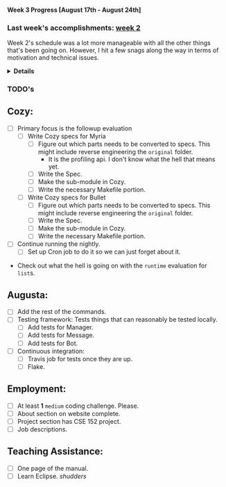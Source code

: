 #### Week 3 Progress [August 17th - August 24th]
### Last week's accomplishments: [week 2](week2.md)
Week 2's schedule was a lot more manageable with all the other things that's
been going on. However, I hit a few snags along the way in terms of motivation
and technical issues.
<details><summary><b>Details</b></summary>

## Cozy:
- Forked and cloned the Myria and Bullet repository.
- Resolved all of the dependency issues that was going on with the followup
evaluation.
- Took a look at what the hell is going on, but it's still relatively hard.
- Nightly run should be at a solid state now, everything seems to be running
fine.
- Sent out progress report to Mike, still waiting for his response.

## Augusta:
- Redesigned how command parsing works. The parsing is now done by the Bot
object, while the Message object simply acts as the middle-man to pass the
command to the Manager, and pass the output back to the Bot.
- I have an idea for a way to test the bot without having to port it through to
Slack and testing on there.
- Several commands have been finished: `Add`, `Help`.
- Manager now handles adding users correctly. There is also an easy way to
change the indices of the information based on the format of the CSV file.

## Employment:
- Website now has Contacts, About, and Projects section.
- Adjusted a few colors on website.
- Added most of the projects on to website.

## Teaching Assistance:
- I really need to get on this.
</details>

### TODO's
## Cozy:
- [ ] Primary focus is the followup evaluation
    - [ ] Write Cozy specs for Myria
        - [ ] Figure out which parts needs to be converted to specs. This might
        include reverse engineering the `original` folder.
            - It is the profiling api. I don't know what the hell that means
            yet.
        - [ ] Write the Spec.
        - [ ] Make the sub-module in Cozy.
        - [ ] Write the necessary Makefile portion.
    - [ ] Write Cozy specs for Bullet
        - [ ] Figure out which parts needs to be converted to specs. This might
        include reverse engineering the `original` folder.
        - [ ] Write the Spec.
        - [ ] Make the sub-module in Cozy.
        - [ ] Write the necessary Makefile portion.
- [ ] Continue running the nightly.
    - [ ] Set up Cron job to do it so we can just forget about it.
- Check out what the hell is going on with the `runtime` evaluation for `list`s.

## Augusta:
- [ ] Add the rest of the commands.
- [ ] Testing framework: Tests things that can reasonably be tested locally.
    - [ ] Add tests for Manager.
    - [ ] Add tests for Message.
    - [ ] Add tests for Bot.
- [ ] Continuous integration:
    - [ ] Travis job for tests once they are up.
    - [ ] Flake.

## Employment:
- [ ] At least **1** `medium` coding challenge. Please.
- [ ] About section on website complete.
- [ ] Project section has CSE 152 project.
- [ ] Job descriptions.

## Teaching Assistance:
- [ ] One page of the manual.
- [ ] Learn Eclipse. _shudders_
